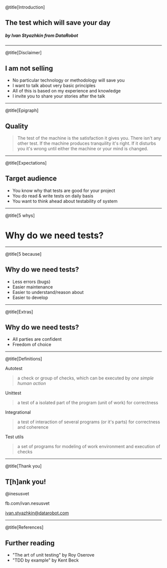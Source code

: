 @title[Introduction]
## The test which will save your day
##### by Ivan Styazhkin from DataRobot

---
@title[Disclaimer]

## I am not selling
- No particular technology or methodology will save you
- I want to talk about very basic principles
- All of this is based on my experience and knowledge
- I invite you to share your stories after the talk

---
@title[Epigraph]

## Quality
> The test of the machine is the satisfaction it gives you.
 There isn't any other test.
 If the machine produces tranquility it's right.
 If it disturbs you it's wrong until either the machine or your mind is changed.

---
@title[Expectations]

## Target audience
- You know why that tests are good for your project
- You do read & write tests on daily basis
- You want to think ahead about testability of system

---
@title[5 whys]

# Why do we need tests?

---
@title[5 because]

## Why do we need tests?
- Less errors (bugs)
- Easier maintenance
- Easier to understand/reason about
- Easier to develop

---
@title[Extras]

## Why do we need tests?
- All parties are confident
- Freedom of choice

---
@title[Definitions]

Autotest
> a check or group of checks, which can be executed by *one simple human action*

Unittest
> a test of a isolated part of the program (unit of work) for correctness

Integrational
> a test of interaction of several programs (or it's parts) for correctness and coherence

Test utils
> a set of programs for modeling of work environment and execution of checks

---
@title[Thank you]

## T[h]ank you!

@inesusvet

fb.com/ivan.nesusvet

ivan.styazhkin@datarobot.com

---
@title[References]

## Further reading
- "The art of unit testing" by Roy Oserove
- "TDD by example" by Kent Beck

